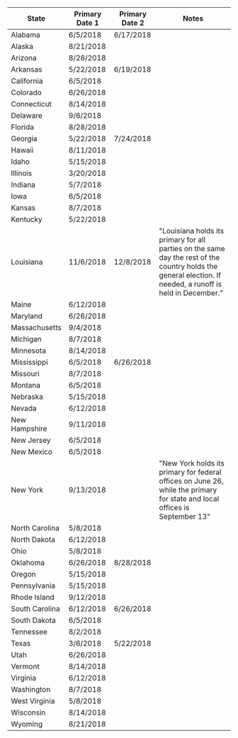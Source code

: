 | State          | Primary Date 1 | Primary Date 2 | Notes                                                                                                                                                      |
|----------------|----------------|----------------|------------------------------------------------------------------------------------------------------------------------------------------------------------|  
| Alabama        | 6/5/2018       | 6/17/2018      |                                                                                                                                                            | 
| Alaska         | 8/21/2018      |                |                                                                                                                                                            | 
| Arizona        | 8/28/2018      |                |                                                                                                                                                            | 
| Arkansas       | 5/22/2018      | 6/19/2018      |                                                                                                                                                            | 
| California     | 6/5/2018       |                |                                                                                                                                                            | 
| Colorado       | 6/26/2018      |                |                                                                                                                                                            | 
| Connecticut    | 8/14/2018      |                |                                                                                                                                                            | 
| Delaware       | 9/6/2018       |                |                                                                                                                                                            | 
| Florida        | 8/28/2018      |                |                                                                                                                                                            | 
| Georgia        | 5/22/2018      | 7/24/2018      |                                                                                                                                                            | 
| Hawaii         | 8/11/2018      |                |                                                                                                                                                            | 
| Idaho          | 5/15/2018      |                |                                                                                                                                                            | 
| Illinois       | 3/20/2018      |                |                                                                                                                                                            | 
| Indiana        | 5/7/2018       |                |                                                                                                                                                            | 
| Iowa           | 6/5/2018       |                |                                                                                                                                                            | 
| Kansas         | 8/7/2018       |                |                                                                                                                                                            | 
| Kentucky       | 5/22/2018      |                |                                                                                                                                                            | 
| Louisiana      | 11/6/2018      | 12/8/2018      | "Louisiana holds its primary for all parties on the same day the rest of the country holds the general election. If needed, a runoff is held in December." | 
| Maine          | 6/12/2018      |                |                                                                                                                                                            | 
| Maryland       | 6/26/2018      |                |                                                                                                                                                            | 
| Massachusetts  | 9/4/2018       |                |                                                                                                                                                            | 
| Michigan       | 8/7/2018       |                |                                                                                                                                                            | 
| Minnesota      | 8/14/2018      |                |                                                                                                                                                            | 
| Mississippi    | 6/5/2018       | 6/26/2018      |                                                                                                                                                            | 
| Missouri       | 8/7/2018       |                |                                                                                                                                                            | 
| Montana        | 6/5/2018       |                |                                                                                                                                                            | 
| Nebraska       | 5/15/2018      |                |                                                                                                                                                            | 
| Nevada         | 6/12/2018      |                |                                                                                                                                                            | 
| New Hampshire  | 9/11/2018      |                |                                                                                                                                                            | 
| New Jersey     | 6/5/2018       |                |                                                                                                                                                            | 
| New Mexico     | 6/5/2018       |                |                                                                                                                                                            | 
| New York       | 9/13/2018      |                | "New York holds its primary for federal offices on June 26, while the primary for state and local offices is September 13"                                 | 
| North Carolina | 5/8/2018       |                |                                                                                                                                                            | 
| North Dakota   | 6/12/2018      |                |                                                                                                                                                            | 
| Ohio           | 5/8/2018       |                |                                                                                                                                                            | 
| Oklahoma       | 6/26/2018      | 8/28/2018      |                                                                                                                                                            | 
| Oregon         | 5/15/2018      |                |                                                                                                                                                            | 
| Pennsylvania   | 5/15/2018      |                |                                                                                                                                                            | 
| Rhode Island   | 9/12/2018      |                |                                                                                                                                                            | 
| South Carolina | 6/12/2018      | 6/26/2018      |                                                                                                                                                            | 
| South Dakota   | 6/5/2018       |                |                                                                                                                                                            | 
| Tennessee      | 8/2/2018       |                |                                                                                                                                                            | 
| Texas          | 3/6/2018       | 5/22/2018      |                                                                                                                                                            | 
| Utah           | 6/26/2018      |                |                                                                                                                                                            | 
| Vermont        | 8/14/2018      |                |                                                                                                                                                            | 
| Virginia       | 6/12/2018      |                |                                                                                                                                                            | 
| Washington     | 8/7/2018       |                |                                                                                                                                                            | 
| West Virginia  | 5/8/2018       |                |                                                                                                                                                            | 
| Wisconsin      | 8/14/2018      |                |                                                                                                                                                            | 
| Wyoming        | 8/21/2018      |                |                                                                                                                                                            | 
